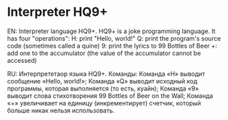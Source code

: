 ﻿Interpreter HQ9+
===========

EN:
Interpreter language HQ9+.
HQ9+ is a joke programming language. It has four "operations":
    H: print "Hello, world!"
    Q: print the program's source code (sometimes called a quine)
    9: print the lyrics to 99 Bottles of Beer
    +: add one to the accumulator (the value of the accumulator cannot be accessed)

RU:
Интерпрететаор языка HQ9+.
Команды:
    Команда «H» выводит сообщение «Hello, world!»;
    Команда «Q» выводит исходный код программы, которая выполняется (то есть, куайн);
    Команда «9» выводит слова стихотворения 99 Bottles of Beer on the Wall;
    Команда «+» увеличивает на единицу (инкрементирует) счетчик, который больше никак нельзя использовать.